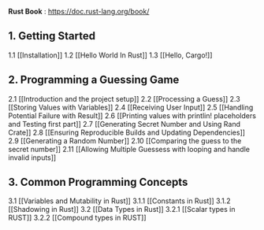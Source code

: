 **Rust Book** : https://doc.rust-lang.org/book/

## 1. Getting Started 

1.1 [[Installation]]
1.2 [[Hello World In Rust]]
1.3 [[Hello, Cargo!]]

## 2. Programming a Guessing Game

2.1 [[Introduction and the project setup]]
2.2 [[Processing a Guess]]
2.3 [[Storing Values with Variables]]
2.4 [[Receiving User Input]]
2.5 [[Handling Potential Failure with Result]]
2.6 [[Printing values with printlin! placeholders and Testing first part]]
2.7 [[Generating Secret Number and Using Rand Crate]]
2.8 [[Ensuring Reproducible Builds and Updating Dependencies]]
2.9 [[Generating a Random Number]]
2.10 [[Comparing the guess to the secret number]]
2.11 [[Allowing Multiple Guessess with looping and handle invalid inputs]]

## 3. Common Programming Concepts

3.1 [[Variables and Mutability in Rust]]
	3.1.1 [[Constants in Rust]]
	3.1.2 [[Shadowing in Rust]]
3.2 [[Data Types in Rust]]
	3.2.1 [[Scalar types in RUST]]
	3.2.2 [[Compound types in RUST]]
	